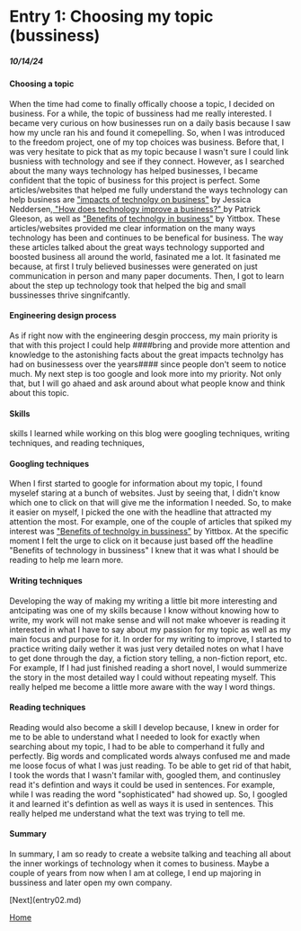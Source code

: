 # Entry 1: Choosing my topic (bussiness) 
##### 10/14/24

#### Choosing a topic

<p> When the time had come to finally offically choose a topic, I decided on business. For a while, the topic of bussiness had me really interested. I became very curious on how businesses run on a daily basis because I saw how my uncle ran his and found it comepelling. So, when I was introduced to the freedom project, one of my top choices was business. Before that, I was very hesitate to pick that as my topic because I wasn't sure I could link busniess with technology and see if they connect. However, as I searched about the many ways technology has helped businesses, I became confident that the topic of business for this project is perfect. Some articles/websites that helped me fully understand the ways technology can help business are <a href="https://www.herzing.edu/blog/impact-technology-business"> "impacts of technolgy on business"</a> by Jessica Neddersen,<a href="https://smallbusiness.chron.com/technology-improve-business-2188.html"> "How does technology improve a business?" </a> by Patrick Gleeson, as well as <a href="https://www.yittbox.com/blog-detail/8-benefits-of-technology-in-business"> "Benefits of technolgy in business"</a> by Yittbox. These articles/websites provided me clear information on the many ways technology has been and continues to be benefical for business. The way these articles talked about the great ways technology supported and boosted business all around the world, fasinated me a lot. It fasinated me because, at first I truly believed businesses were generated on just communication in person and many paper documents. Then, I got to learn about the step up technology took that helped the big and small bussinesses thrive singnifcantly. </p> 

#### Engineering design process 

<p> As if right now with the engineering desgin proccess, my main priority is that with this project I could help ####bring and provide more attention and knowledge to the astonishing facts about the great impacts technolgy has had on businessess over the years#### since people don't seem to notice much. My next step is too google and look more into my priority. Not only that, but I will go ahaed and ask around about what people know and think about this topic. </p>

#### Skills

<p> skills I learned while working on this blog were googling techniques, writing techniques, and reading techniques, </p>

#### Googling techniques

<p> When I first started to google for information about my topic, I found myselef staring at a bunch of websites. Just by seeing that, I didn't know which one to click on that will give me the information I needed. So, to make it easier on myself, I picked the one with the headline that attracted my attention the most. For example, one of the couple of articles that spiked my interest was <a href="https://www.yittbox.com/blog-detail/8-benefits-of-technology-in-business"> "Benefits of technolgy in bussiness"</a> by Yittbox. At the specific moment I felt the urge to click on it because just based off the headline "Benefits of technology in bussiness" I knew that it was what I should be reading to help me learn more.  </p>

#### Writing techniques

<p> Developing the way of making my writing a little bit more interesting and antcipating was one of my skills because I know without knowing how to write, my work will not make sense and will not make whoever is reading it interested in what I have to say about my passion for my topic as well as my main focus and purpose for it. In order for my writing to improve, I started to practice writing daily wether it was just very detailed notes on what I have to get done through the day, a fiction story telling, a non-fiction report, etc. For example, If I had just finished reading a short novel, I would summerize the story in the most detailed way I could without repeating myself. This really helped me become a little more aware with the way I word things.  </p>

#### Reading techniques

<p> Reading would also become a skill I develop because, I knew in order for me to be able to understand what I needed to look for exactly when searching about my topic, I had to be able to comperhand it fully and perfectly. Big words and complicated words always confused me and made me loose focus of what I was just reading. To be able to get rid of that habit, I took the words that I wasn't familar with, googled them, and continusley read it's defintion and ways it could be used in sentences. For example, while I was reading the word "sophisticated" had showed up. So, I googled it and learned it's defintion as well as ways it is used in sentences. This really helped me understand what the text was trying to tell me.  </p>

#### Summary

<p> In summary, I am so ready to create a website talking and teaching all about the inner workings of technology when it comes to business. Maybe a couple of years from now when I am at college, I end up majoring in bussiness and later open my own company. </p>
[Next](entry02.md)

[Home](../README.md)
